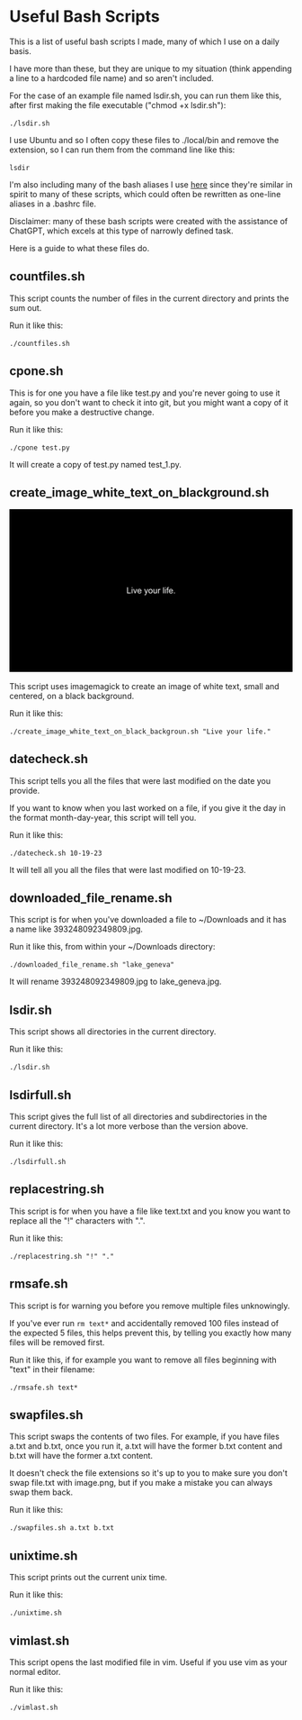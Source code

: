 
# Useful Bash Scripts

This is a list of useful bash scripts I made, many of which I use on a daily basis.

I have more than these, but they are unique to my situation (think appending a line to a hardcoded file name) and so aren't included.

For the case of an example file named lsdir.sh, you can run them like this, after first making the file executable ("chmod +x lsdir.sh"):

`./lsdir.sh`

I use Ubuntu and so I often copy these files to ./local/bin and remove the extension, so I can run them from the command line like this:

`lsdir`

I'm also including many of the bash aliases I use [here](./bashrc) since they're similar in spirit to many of these scripts, which could often be rewritten as one-line aliases in a .bashrc file.

Disclaimer: many of these bash scripts were created with the assistance of ChatGPT, which excels at this type of narrowly defined task.

Here is a guide to what these files do.

## countfiles.sh

This script counts the number of files in the current directory and prints the sum out.

Run it like this:

`./countfiles.sh`

## cpone.sh

This is for one you have a file like test.py and you're never going to use it again, so you don't want to check it into git, but you might want a copy of it before you make a destructive change.

Run it like this:

`./cpone test.py`

It will create a copy of test.py named test_1.py.

## create_image_white_text_on_blackground.sh

![white text saying 'live yout life' against black background](./result.png)

This script uses imagemagick to create an image of white text, small and centered, on a black background.

Run it like this:

`./create_image_white_text_on_black_backgroun.sh "Live your life."`

## datecheck.sh

This script tells you all the files that were last modified on the date you provide. 

If you want to know when you last worked on a file, if you give it the day in the format month-day-year, this script will tell you. 

Run it like this:

`./datecheck.sh 10-19-23`

It will tell all you all the files that were last modified on 10-19-23.

## downloaded_file_rename.sh

This script is for when you've downloaded a file to ~/Downloads and it has a name like 393248092349809.jpg.

Run it like this, from within your ~/Downloads directory:

`./downloaded_file_rename.sh "lake_geneva"`

It will rename 393248092349809.jpg to lake_geneva.jpg.

## lsdir.sh

This script shows all directories in the current directory.

Run it like this:

`./lsdir.sh`

## lsdirfull.sh

This script gives the full list of all directories and subdirectories in the current directory. It's a lot more verbose than the version above.

Run it like this: 

`./lsdirfull.sh`

## replacestring.sh

This script is for when you have a file like text.txt and you know you want to replace all the "!" characters with ".".

Run it like this:

`./replacestring.sh "!" "."`

## rmsafe.sh

This script is for warning you before you remove multiple files unknowingly.

If you've ever run `rm text*` and accidentally removed 100 files instead of the expected 5 files, this helps prevent this, by telling you exactly how many files will be removed first.

Run it like this, if for example you want to remove all files beginning with "text" in their filename:

`./rmsafe.sh text*`

## swapfiles.sh

This script swaps the contents of two files. For example, if you have files a.txt and b.txt, once you run it, a.txt will have the former b.txt content and b.txt will have the former a.txt content.

It doesn't check the file extensions so it's up to you to make sure you don't swap file.txt with image.png, but if you make a mistake you can always swap them back.

Run it like this:

`./swapfiles.sh a.txt b.txt`

## unixtime.sh

This script prints out the current unix time.

Run it like this:

`./unixtime.sh`

## vimlast.sh

This script opens the last modified file in vim. Useful if you use vim as your normal editor.

Run it like this:

`./vimlast.sh`
